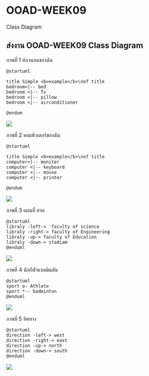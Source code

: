 # OOAD-WEEK09
Class Diagram
## ส่งงาน OOAD-WEEK09  Class Diagram

ภาพที่ 1 ห้องนอนของฉัน
```
@startuml

title Simple <b>example</b>\nof title 
bedroom<|-- bed
bedroom <|-- Tv
bedroom <|-- pillow
bedroom <|-- airconditioner

@endum
```

![](http://www.plantuml.com/plantuml/img/SoWkIImgAStDuU8goIp9ILK8pimj058sINQf5OaWfer-abrCNdwQ0aIUAoarfIW_FzUcHbTN0SY6yHN00Y5bgFo2p9oS_79KiSJCekJyl9JCaipylDGYBYukXzIybD9S0000)


ภาพที่ 2  คอมพิวเตอร์ของฉัน
```
@startuml

title Simple <b>example</b>\nof title 
computer<|-- moniter
computer <|-- keyboard
computer <|-- mouse
computer <|-- printer

@endum
```

![](http://www.plantuml.com/plantuml/img/SoWkIImgAStDuU8goIp9ILK8pimj058sINQf5OaWfer-abrCNdwQ0aIUApa_jw2q9BN8faPNLo4tFoyJo8OBAe15irCha_8JYrBGX7FpIujJqSGAYZBpG0O0WKDgNaffBW00)

ภาพที่ 3  แผนที่ สจล 

```
@startuml
libraly -left->  faculty of science 
libraly -right-> faculty of Engineering 
libraly -up-> faculty of Education 
libraly -down-> stadiam
@enduml
```

![](http://www.plantuml.com/plantuml/img/NSun3e0W3030tLVq0tx1kFYG2WMRr6AWnF1xSPAutt1hCSnMJvc4zupIO1OADYy00LqLQv025CUaZk13cUFngW5j6bc9CciSOBr-obU7naa7uzEjNVMAPpodbTJtqGC0)

ภาพที่ 4 นักกีฬาแบดมินตัน

```
@startuml
sport o- Athlete
sport *-- badminton
@enduml

```

![](http://www.plantuml.com/plantuml/img/SoWkIImgAStDuIeko2ygKSZNLN0ioSX9BKc52cZfwYea9QRaPkQLvETnEQJcfG0L0m00)

ภาพที่ 5 ทิศทาง
```
@startuml
direction -left-> west
direction -right-> east
direction -up-> north 
direction -down-> south
@enduml
```

![](http://www.plantuml.com/plantuml/img/SoWkIImgAStDuKh9B4fDBidCprFGpKbDAz6rKr0eJoqkGHOloapF04ca9gAAbnO01VFoYqeoa4LJyilpWEB5-QL0SOVKl1IWBG00)
